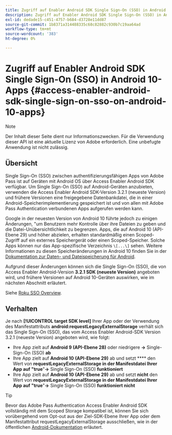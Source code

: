 ```yaml
---
title: Zugriff auf Enabler Android SDK Single Sign-On (SSO) in Android 10-Apps
description: Zugriff auf Enabler Android SDK Single Sign-On (SSO) in Android 10-Apps
exl-id: dedade15-c451-4757-b684-d3728e11dd87
source-git-commit: 1b8371a314488335c68c82882c930b7c19aa64ad
workflow-type: tm+mt
source-wordcount: '383'
ht-degree: 0%

---
```


# Zugriff auf Enabler Android SDK Single Sign-On (SSO) in Android 10-Apps {#access-enabler-android-sdk-single-sign-on-sso-on-android-10-apps}

>[!NOTE]
>
>Der Inhalt dieser Seite dient nur Informationszwecken. Für die Verwendung dieser API ist eine aktuelle Lizenz von Adobe erforderlich. Eine unbefugte Anwendung ist nicht zulässig.

## Übersicht

Single Sign-On (SSO) zwischen authentifizierungsfähigen Apps von Adobe Pass ist auf Geräten mit Android OS über Access Enabler Android SDK verfügbar. Um Single Sign-On (SSO) auf Android-Geräten anzubieten, verwenden die Access Enabler Android SDK-Version 3.2.1 (neueste Version) und frühere Versionen eine freigegebene Datenbankdatei, die in einer Android-Speicherimplementierung gespeichert ist und von allen mit Adobe Pass Authentication verbundenen Apps aufgerufen werden kann.

Google in der neuesten Version von Android 10 führte jedoch zu einigen Änderungen, &quot;um Benutzern mehr Kontrolle über ihre Dateien zu geben und die Datei-Unübersichtlichkeit zu begrenzen. Apps, die auf Android 10 (API-Ebene 29) und höher abzielen, erhalten standardmäßig einen Scoped-Zugriff auf ein externes Speichergerät oder einen Scoped-Speicher. Solche Apps können nur das App-spezifische Verzeichnis `\[...\]` sehen. Weitere Informationen zu diesen Speicheränderungen in Android 10 finden Sie in der [Dokumentation zur Daten- und Dateispeicherung für Android](https://developer.android.com/training/data-storage/files/external-scoped).

Aufgrund dieser Änderungen können sich die Single Sign-On (SSO), die von Access Enabler Android-Version **3.2.1 SDK (neueste Version)** angeboten wird, und frühere Versionen auf Android 10-Geräten auswirken, wie im nächsten Abschnitt erläutert.

Siehe [Roku SSO Overview](/help/authentication/roku-sso-overview.md).

## Verhalten

Je nach **[!UICONTROL target SDK level]** Ihrer App oder der Verwendung des Manifestattributs **android:requestLegacyExternalStorage** verhält sich das Single Sign-On (SSO), das vom Access Enabler Android-SDK Version 3.2.1 (neueste Version) angeboten wird, wie folgt:

- Ihre App zielt auf **Android 9 (API-Ebene 28)** oder niedrigere **-\>** Single-Sign-On (SSO) **ab**
- Ihre App zielt auf **Android 10** **(API-Ebene 29)** ab und setzt **** den Wert von **requestLegacyExternalStorage in der Manifestdatei Ihrer App auf &quot;true**&quot;**-\>** Single Sign-On (SSO) **funktioniert**
- Ihre App zielt auf **Android 10** **(API-Ebene 29)** ab und setzt **nicht** den Wert von **requestLegacyExternalStorage in der Manifestdatei Ihrer App auf &quot;true**&quot;**-\>** Single Sign-On (SSO) **funktioniert nicht**


>[!TIP]
>
> Bevor das Adobe Pass Authentication Access Enabler Android SDK vollständig mit dem Scoped Storage kompatibel ist, können Sie sich vorübergehend vom Opt-out aus der Ziel-SDK-Ebene Ihrer App oder dem Manifestattribut requestLegacyExternalStorage ausschließen, wie in der öffentlichen [Android-Dokumentation](https://developer.android.com/training/data-storage/files/external-scoped#opt-out-of-scoped-storage) erläutert.
